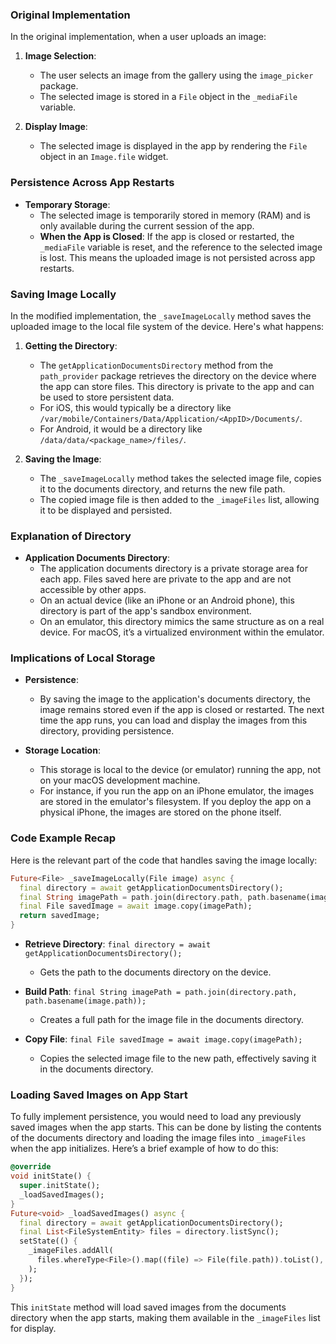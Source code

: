 ### Original Implementation
In the original implementation, when a user uploads an image:

1. **Image Selection**:
   - The user selects an image from the gallery using the `image_picker` package.
   - The selected image is stored in a `File` object in the `_mediaFile` variable.

2. **Display Image**:
   - The selected image is displayed in the app by rendering the `File` object in an `Image.file` widget.

### Persistence Across App Restarts

- **Temporary Storage**:
  - The selected image is temporarily stored in memory (RAM) and is only available during the current session of the app.
  - **When the App is Closed**: If the app is closed or restarted, the `_mediaFile` variable is reset, and the reference to the selected image is lost. This means the uploaded image is not persisted across app restarts.

### Saving Image Locally

In the modified implementation, the `_saveImageLocally` method saves the uploaded image to the local file system of the device. Here's what happens:

1. **Getting the Directory**:
   - The `getApplicationDocumentsDirectory` method from the `path_provider` package retrieves the directory on the device where the app can store files. This directory is private to the app and can be used to store persistent data.
   - For iOS, this would typically be a directory like `/var/mobile/Containers/Data/Application/<AppID>/Documents/`.
   - For Android, it would be a directory like `/data/data/<package_name>/files/`.

2. **Saving the Image**:
   - The `_saveImageLocally` method takes the selected image file, copies it to the documents directory, and returns the new file path.
   - The copied image file is then added to the `_imageFiles` list, allowing it to be displayed and persisted.

### Explanation of Directory

- **Application Documents Directory**:
  - The application documents directory is a private storage area for each app. Files saved here are private to the app and are not accessible by other apps.
  - On an actual device (like an iPhone or an Android phone), this directory is part of the app's sandbox environment.
  - On an emulator, this directory mimics the same structure as on a real device. For macOS, it’s a virtualized environment within the emulator.

### Implications of Local Storage

- **Persistence**:
  - By saving the image to the application's documents directory, the image remains stored even if the app is closed or restarted. The next time the app runs, you can load and display the images from this directory, providing persistence.

- **Storage Location**:
  - This storage is local to the device (or emulator) running the app, not on your macOS development machine.
  - For instance, if you run the app on an iPhone emulator, the images are stored in the emulator's filesystem. If you deploy the app on a physical iPhone, the images are stored on the phone itself.

### Code Example Recap

Here is the relevant part of the code that handles saving the image locally:

```dart
Future<File> _saveImageLocally(File image) async {
  final directory = await getApplicationDocumentsDirectory();
  final String imagePath = path.join(directory.path, path.basename(image.path));
  final File savedImage = await image.copy(imagePath);
  return savedImage;
}
```

- **Retrieve Directory**: `final directory = await getApplicationDocumentsDirectory();`
  - Gets the path to the documents directory on the device.

- **Build Path**: `final String imagePath = path.join(directory.path, path.basename(image.path));`
  - Creates a full path for the image file in the documents directory.

- **Copy File**: `final File savedImage = await image.copy(imagePath);`
  - Copies the selected image file to the new path, effectively saving it in the documents directory.

### Loading Saved Images on App Start

To fully implement persistence, you would need to load any previously saved images when the app starts. This can be done by listing the contents of the documents directory and loading the image files into `_imageFiles` when the app initializes. Here’s a brief example of how to do this:

```dart
@override
void initState() {
  super.initState();
  _loadSavedImages();
}
Future<void> _loadSavedImages() async {
  final directory = await getApplicationDocumentsDirectory();
  final List<FileSystemEntity> files = directory.listSync();
  setState(() {
    _imageFiles.addAll(
      files.whereType<File>().map((file) => File(file.path)).toList(),
    );
  });
}
```

This `initState` method will load saved images from the documents directory when the app starts, making them available in the `_imageFiles` list for display.